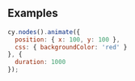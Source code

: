 ## Examples

```js
cy.nodes().animate({
  position: { x: 100, y: 100 },
  css: { backgroundColor: 'red' }
}, {
  duration: 1000
});
```